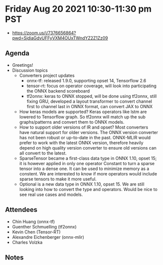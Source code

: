 # Friday Aug 20 2021 10:30-11:30 pm PST
* https://zoom.us/j/7376656864?pwd=SjdiaGdvUFFyVXM4OUxTWndYZ2Z1Zz09

## Agenda
* Greetings!
* Discussion topics
    * Converters project updates
      * onnx-tf: released 1.9.0, supporting opset 14, Tensorflow 2.6
      * tensor-rt: focus on operator coverage, will look into participating the ONNX backend scoreboard
      * tf2onnx: keras to ONNX stopped, will be done using tf2onnx, still fixing GRU, developed a layout transformer to convert channel first to channel last in ONNX format, can convert JAX to ONNX
    * How keras models are supported? Keras operators like lstm are lowered to Tensorflow graph. So tf2onnx will match up the sub graphs/patterns and convert them to ONNX models.
    * How to support older versions of IR and opset? Most converters have natural support for older versions. The ONNX version converter has not been robust or up-to-date in the past. ONNX-MLIR would prefer to work with the latest ONNX version, therefore heavily depend on high quality version converter to ensure old versions can all convert to the latest.
    * SparseTensor became a first-class data type in ONNX 1.10, opset 15; it is however applied in only one operator Constant to turn a sparse tensor into a dense one. It can be used to minimize memory as a constent. We are interested to know if more operators would include sparse tensors to make it more useful.
    * Optional is a new data type in ONNX 1.10, opset 15. We are still looking into how to convert the type and operators. Would be nice to see real use cases and models.

## Attendees
* Chin Huang (onnx-tf)
* Guenther Schmuelling (tf2onnx)
* Kevin Chen (Tensor-RT)
* Alexandre Eichenberger (onnx-mlir)
* Charles Volzka

## Notes

